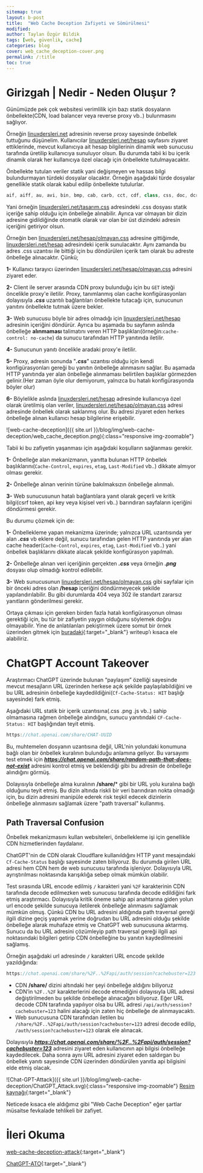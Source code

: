 ```yaml
---
sitemap: true
layout: b-post
title:  "Web Cache Deception Zafiyeti ve Sömürülmesi"
modified:
author: Taylan Özgür Bildik
tags: [web, güvenlik, cache]
categories: blog 
cover: web_cache_deception-cover.png
permalink: /:title
toc: true
---
```


# Girizgah | Nedir - Neden Oluşur ?

Günümüzde pek çok websitesi verimlilik için bazı statik dosyaların önbellekte(CDN, load balancer veya reverse proxy vb..) bulunmasını sağlıyor. 

Örneğin [linuxdersleri.net](http://linuxdersleri.net) adresinin reverse proxy sayesinde önbellek tuttuğunu düşünelim. Kullanıcılar [linuxdersleri.net/hesap](http://linuxdersleri.net/hesap) sayfasını ziyaret ettiklerinde, mevcut kullanıcıya ait hesap bilgilerinin dinamik web sunucusu tarafında üretilip kullanıcıya sunuluyor olsun. Bu durumda tabii ki bu içerik dinamik olarak her kullanıcıya özel olacağı için önbellekte tutulmayacaktır. 

Önbellekte tutulan veriler statik yani değişmeyen ve hassas bilgi bulundurmayan türdeki dosyalar olacaktır. Örneğin aşağıdaki türde dosyalar genellikle statik olarak kabul edilip önbellekte tutulurlar.

```jsx
aif, aiff, au, avi, bin, bmp, cab, carb, cct, cdf, class, css, doc, dcr, dtd, gcf, gff, gif, grv, hdml, hqx, ico, ini, jpeg, jpg, js, mov, mp3, nc, pct, ppc, pws, swa, swf, txt, vbs, w32, wav, wbmp, wml, wmlc, wmls, wmlsc, xsd, zip
```

Yani örneğin [linuxdersleri.net/tasarım.css](http://linuxdersleri.net/tasarım.css) adresindeki .css dosyası statik içeriğe sahip olduğu için önbelleğe alınabilir. Ayrıca var olmayan bir dizin adresine gidildiğinde otomatik olarak var olan bir üst dizindeki adresin içeriğini getiriyor olsun.

Örneğin ben [linuxdersleri.net/hesap/olmayan.css](http://linuxdersleri.net/hesap/olmayan.css) adresine gittiğimde, [linuxdersleri.net/hesap](http://linuxdersleri.net/heasp) adresindeki içerik sunulacaktır. Aynı zamanda bu adres .css uzantısı ile bittiği için bu döndürülen içerik tam olarak bu adreste önbelleğe alınacaktır. Çünkü;

**1-** Kullanıcı tarayıcı üzerinden [linuxdersleri.net/hesap/olmayan.css](http://linuxdersleri.net/hesap/olmayan.css) adresini ziyaret eder.

**2-** Client ile server arasında CDN proxy bulunduğu için bu `GET` isteği öncelikle proxy'e iletilir. Proxy, tanımlanmış olan cache konfigürasyonları dolayısıyla ***.css*** uzantılı bağlantıları önbellekte tutacağı için, sunucunun yanıtını önbellekte tutmak üzere bekler.

**3-** Web sunucusu böyle bir adres olmadığı için [linuxdersleri.net/hesap](http://linuxdersleri.net/hesap/olmayan.css) adresinin içeriğini döndürür. Ayrıca bu aşamada bu sayfanın aslında önbelleğe **alınmaması** talimatını veren HTTP başlıkları(örneğin:`cache-control: no-cache`) da sunucu tarafından HTTP yanıtında iletilir.

**4-** Sunucunun yanıtı öncelikle aradaki proxy'e iletilir.

**5-** Proxy, adresin sonunda "***.css***" uzantısı olduğu için kendi konfigürasyonları gereği bu yanıtın önbelleğe alınmasını sağlar. Bu aşamada HTTP yanıtında yer alan önbelleğe alınmaması belirtilen başlıklar görmezden gelinir.(Her zaman öyle olur demiyorum, yalnızca bu hatalı konfigürasyonda böyler olur)

**6-** Böylelikle aslında [linuxdersleri.net/hesap](http://linuxdersleri.net/hesap) adresinde kullanıcıya özel olarak üretilmiş olan veriler, [linuxdersleri.net/hesap/olmayan.css](http://linuxdersleri.net/hesap/olmayan.css) adresi adresinde önbellek olarak saklanmış olur. Bu adresi ziyaret eden herkes önbelleğe alınan kullanıcı hesap bilgilerine erişebilir.

![web-cache-deception]({{ site.url }}/blog/img/web-cache-deception/web_cache_deception.png){:class="responsive img-zoomable"}

Tabii ki bu zafiyetin yaşanması için aşağıdaki koşulların sağlanması gerekir.

**1-** Önbelleğe alan mekanizmanın, yanıtta bulunan HTTP önbellek başlıklarını(`Cache-Control`, `expires`, `etag`, `Last-Modified` vb..) dikkate almıyor olması gerekir. 

**2-** Önbelleğe alınan verinin türüne bakılmaksızın önbelleğe alınmalı.

**3-** Web sunucusunun hatalı bağlantılara yanıt olarak geçerli ve kritik bilgi(csrf token, api key veya kişisel veri vb..) barındıran sayfaların içeriğini döndürmesi gerekir.

Bu durumu çözmek için de:

**1-** Önbellekleme yapan mekanizma üzerinde; yalnızca URL uzantısında yer alan ***.css*** vb eklere değil, sunucu tarafından gelen HTTP yanıtında yer alan cache header(`Cache-Control`, `expires`, `etag`, `Last-Modified` vb..) yani önbellek başlıklarını dikkate alacak şekilde konfigürasyon yapılmalı.

**2-** Önbelleğe alınan veri içeriğinin gerçekten ***.css*** veya örneğin ***.png*** dosyası olup olmadığı kontrol edilebilir. 

**3-** Web sunucusunun [linuxdersleri.net/hesap/olmayan.css](http://linuxdersleri.net/hesap/olmayan.css) gibi sayfalar için bir önceki adres olan **/hesap** içeriğini döndürmeyecek şekilde yapılandırılabilir. Bu gibi durumlarda 404 veya 302 ile standart zararsız yanıtların gönderilmesi gerekir.

Ortaya çıkması için gereken birden fazla hatalı konfigürasyonun olması gerektiği için, bu tür bir zafiyetin yaygın olduğunu söylemek doğru olmayabilir. Yine de anlatılanları pekiştirmek üzere somut bir örnek üzerinden gitmek için [buradaki](https://nokline.github.io/bugbounty/2024/02/04/ChatGPT-ATO.html){:target="_blank"} writeup’ı kısaca ele alabiliriz. 

# ChatGPT Account Takeover

Araştırmacı ChatGPT üzerinde bulunan “paylaşım” özelliği sayesinde mevcut mesajların URL üzerinden herkese açık şekilde paylaşılabildiğini ve bu URL adresinin önbelleğe kaydedildiğini(`Cf-Cache-Status: HIT` başlığı sayesinde) fark etmiş. 

Aşağıdaki URL statik bir içerik uzantısına(.css .png .js vb..) sahip olmamasına rağmen önbelleğe alındığını, sunucu yanıtındaki `CF-Cache-Status: HIT` başlığından teyit etmiş.

```jsx
https://chat.openai.com/share/CHAT-UUID
```

Bu, muhtemelen dosyanın uzantısına değil, URL'nin yolundaki konumuna bağlı olan bir önbellek kuralının bulunduğu anlamına geliyor. Bu varsayımı test etmek için ***https://chat.openai.com/share/random-path-that-does-not-exist*** adresini kontrol etmiş ve beklendiği gibi bu adresin de önbelleğe alındığını görmüş.

Dolayısıyla önbelleğe alma kuralının **/share/*** gibi bir URL yolu kuralına bağlı olduğunu teyit etmiş. Bu dizin altında riskli bir veri barındıran nokta olmadığı için, bu dizin adresini manipüle ederek risk teşkil edecek dizinlerin önbelleğe alınmasını sağlamak üzere "path traversal" kullanmış.

## Path Traversal Confusion

Önbellek mekanizmasını kullan websiteleri, önbellekleme işi için genellikle CDN hizmetlerinden faydalanır. 

ChatGPT'nin de CDN olarak Cloudflare kullanıldığını HTTP yanıt mesajındaki `Cf-Cache-Status` başlığı sayesinde zaten biliyoruz. Bu durumda girilen URL adresi hem CDN hem de web sunucusu tarafında işleniyor. Dolayısıyla URL ayrıştırılması noktasında karışıklığa sebep olmak mümkün olabilir.

Test sırasında URL encode edilmiş `/` karakteri yani `%2F` karakterinin CDN tarafında decode edilmezken web sunucusu tarafında decode edildiğini fark etmiş araştırmacı. Dolayısıyla kritik öneme sahip api anahtarına giden yolun url encode şekilde sunucuya iletilerek önbelleğe alınmasını sağlamak mümkün olmuş. Çünkü CDN bu URL adresini aldığında path traversal gereği ilgili dizine geçiş yapmak yerine doğrudan bu URL adresini olduğu şekilde önbelleğe alarak muhafaze etmiş ve ChatGPT web sunucusuna aktarmış. Sunucu da bu URL adresini çözümleyip path traversal gereği ilgili api noktasındaki bilgileri getirip CDN önbelleğine bu yanıtın kaydedilmesini sağlamış.

 Örneğin aşağıdaki url adresinde `/` karakteri URL encode şekilde yazıldığında:

```jsx
https://chat.openai.com/share/%2F..%2Fapi/auth/session?cachebuster=123
```

- CDN **/share/** dizini altındaki her şeyi önbelleğe aldığını biliyoruz
- CDN’in `%2F..%2F` karakterlerini decode etmediğini dolayısıyla URL adresi değiştirilmeden bu şekilde önbelleğe alınacağını biliyoruz. Eğer URL decode CDN tarafında yapılıyor olsa bu URL adresi `/api/auth/session?cachebuster=123` halini alacağı için zaten hiç önbelleğe de alınmayacaktı.
- Web sunucusuna CDN tarafından iletilen bu `/share/%2F..%2Fapi/auth/session?cachebuster=123` adresi decode edilip, `/auth/session?cachebuster=123` olarak ele alınacak.

Dolayısıyla ***https://chat.openai.com/share/%2F..%2Fapi/auth/session?cachebuster=123*** adresini ziyaret eden kullanıcının api bilgisi önbelleğe kaydedilecek. Daha sonra aynı URL adresini ziyaret eden saldırgan bu önbellek yanıtı sayesinde CDN üzerinden döndürülen yanıtla api bilgisini elde etmiş olacak.

![Chat-GPT-Attack]({{ site.url }}/blog/img/web-cache-deception/ChatGPT_Attack.svg){:class="responsive img-zoomable"}
[Resim kaynağı](https://nokline.github.io/bugbounty/2024/02/04/ChatGPT-ATO.html){:target="_blank"}

Neticede kısaca ele aldığımız gibi "Web Cache Deception" eğer şartlar müsaitse fevkalade tehlikeli bir zafiyet. 

# İleri Okuma

[web-cache-deception-attack](https://omergil.blogspot.com/2017/02/web-cache-deception-attack.html){:target="_blank"}

[ChatGPT-ATO](https://nokline.github.io/bugbounty/2024/02/04/ChatGPT-ATO.html){:target="_blank"}
